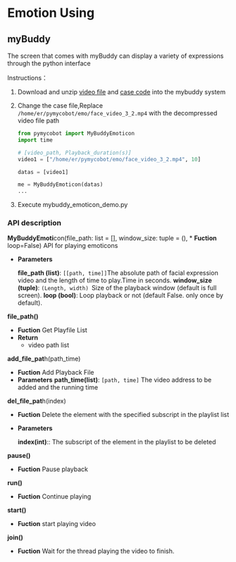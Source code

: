 # Emotion Using

## myBuddy

The screen that comes with myBuddy can display a variety of expressions through the python interface

Instructions：

1. Download and unzip [video file](https://github.com/elephantrobotics/pymycobot/blob/main/demo/mybuddy_demo/emoticon.zip) and [case code](https://github.com/elephantrobotics/pymycobot/blob/main/demo/mybuddy_demo/mybuddy_emoticon_demo.py) into the mybuddy system

2. Change the case file,Replace `/home/er/pymycobot/emo/face_video_3_2.mp4` with the decompressed video file path
    ```python
    from pymycobot import MyBuddyEmoticon
    import time

    # [video_path, Playback_duration(s)]
    video1 = ["/home/er/pymycobot/emo/face_video_3_2.mp4", 10]

    datas = [video1]

    me = MyBuddyEmoticon(datas)
    ...
    ```
3. Execute mybuddy_emoticon_demo.py


### API description
**MyBuddyEmoti**con(file_path: list = [], window_size: tuple = (), * **Fuction** loop=False)
API for playing emoticons

* **Parameters**

    **file_path (list)**: `[[path, time]]`The absolute path of facial expression video and the length of time to play.Time in seconds.
    **window_size (tuple)**: `(Length, width) `Size of the playback window (default is full screen).
    **loop (bool)**: Loop playback or not (default False. only once by default).

**file_path()**
* **Fuction** Get Playfile List
* **Return**
  * video path list

**add_file_pat**h(path_time)
* **Fuction** Add Playback File
* **Parameters**
    **path_time(list)**: `[path, time]` The video address to be added and the running time

**del_file_pat**h(index)
* **Fuction** Delete the element with the specified subscript in the playlist list
* **Parameters**

    **index(int)**:: The subscript of the element in the playlist to be deleted

**pause()**
* **Fuction** Pause playback

**run()**
* **Fuction** Continue playing

**start()**
* **Fuction** start playing video

**join()**
* **Fuction** Wait for the thread playing the video to finish.